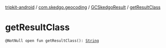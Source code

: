 [tripkit-android](../../index.md) / [com.skedgo.geocoding](../index.md) / [GCSkedgoResult](index.md) / [getResultClass](./get-result-class.md)

# getResultClass

`@NotNull open fun getResultClass(): `[`String`](https://kotlinlang.org/api/latest/jvm/stdlib/kotlin/-string/index.html)